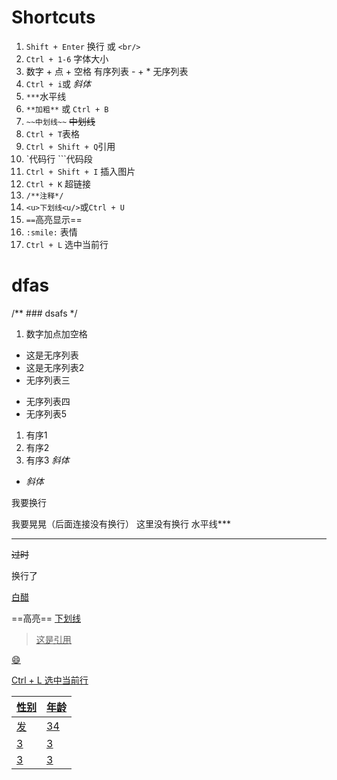 # Shortcuts

1. `Shift + Enter` 换行 或 `<br/>`
2. `Ctrl + 1-6` 字体大小
3. 数字 + 点 + 空格 有序列表 - + * 无序列表
4. `Ctrl + i`或 *斜体*
5. `***`水平线
6. `**加粗**` 或 `Ctrl + B`
7. `~~中划线~~` ~~中划线~~
8. `Ctrl + T`表格
9. `Ctrl + Shift + Q`引用
10. `代码行  ```代码段
11. `Ctrl + Shift + I` 插入图片
12. `Ctrl + K` 超链接
13. `/**注释*/`
14. `<u>下划线<u/>`或`Ctrl + U`
15. `==`高亮显示==
16. `:smile:` 表情
17. `Ctrl + L` 选中当前行

# dfas

/** ### dsafs */
1. 数字加点加空格
- 这是无序列表
- 这是无序列表2
- 无序列表三
+ 无序列表四
+ 无序列表5
1. 有序1
2. 有序2
3. 有序3
    *斜体* 
- *斜体*

我要换行

我要晃晃（后面连接没有换行）
这里没有换行
水平线***

***
~~过时~~

换行了

[白醋](www.baidu.com)

==高亮==
<u>下划线<u/>

> 这是引用

:smile:

Ctrl + L 选中当前行

| 性别 | 年龄 |
| ---- | ---- |
| 发   | 34   |
| 3    | 3    |
| 3    | 3    |

